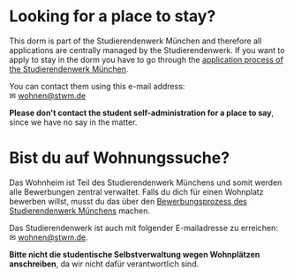 <!-- English -->
# Looking for a place to stay?
This dorm is part of the Studierendenwerk München and therefore all applications are centrally managed by the Studierendenwerk. If you want to apply to stay in the dorm you have to go through the [application process of the Studierendenwerk München](https://www.studentenwerk-muenchen.de/en/accommodation/application/). 

You can contact them using this e-mail address:  
✉ [wohnen@stwm.de](mailto:wohnen@stwm.de)

**Please don't contact the student self-administration for a place to say**, since we have no say in the matter.

<!-- Deutsch -->
# Bist du auf Wohnungssuche?
Das Wohnheim ist Teil des Studierendenwerk Münchens und somit werden alle Bewerbungen zentral verwaltet. Falls du dich für einen Wohnplatz bewerben willst, musst du das über den [Bewerbungsprozess des Studierendenwerk Münchens](https://www.studentenwerk-muenchen.de/wohnen/bewerbung/) machen.

Das Studierendenwerk ist auch mit folgender E-mailadresse zu erreichen:  
✉ [wohnen@stwm.de](mailto:wohnen@stwm.de).

**Bitte nicht die studentische Selbstverwaltung wegen Wohnplätzen anschreiben**, da wir nicht dafür verantwortlich sind.
